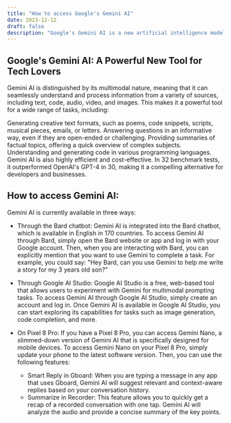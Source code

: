 ```yaml
---
title: "How to access Google's Gemini AI"
date: 2023-12-12
draft: false
description: "Google's Gemini AI is a new artificial intelligence model that has captured the attention of tech enthusiasts around the world. With its wide range of capabilities and three different versions to choose from, Gemini AI is poised to revolutionize the way we interact with technology."
---
```


## Google's Gemini AI: A Powerful New Tool for Tech Lovers

Gemini AI is distinguished by its multimodal nature, meaning that it can seamlessly understand and process information from a variety of sources, including text, code, audio, video, and images. This makes it a powerful tool for a wide range of tasks, including:

Generating creative text formats, such as poems, code snippets, scripts, musical pieces, emails, or letters.
Answering questions in an informative way, even if they are open-ended or challenging.
Providing summaries of factual topics, offering a quick overview of complex subjects.
Understanding and generating code in various programming languages.
Gemini AI is also highly efficient and cost-effective. In 32 benchmark tests, it outperformed OpenAI's GPT-4 in 30, making it a compelling alternative for developers and businesses.

## How to access Gemini AI:

Gemini AI is currently available in three ways:

- Through the Bard chatbot: Gemini AI is integrated into the Bard chatbot, which is available in English in 170 countries. To access Gemini AI through Bard, simply open the Bard website or app and log in with your Google account. Then, when you are interacting with Bard, you can explicitly mention that you want to use Gemini to complete a task. For example, you could say: "Hey Bard, can you use Gemini to help me write a story for my 3 years old son?"

- Through Google AI Studio: Google AI Studio is a free, web-based tool that allows users to experiment with Gemini for multimodal prompting tasks. To access Gemini AI through Google AI Studio, simply create an account and log in. Once Gemini AI is available in Google AI Studio, you can start exploring its capabilities for tasks such as image generation, code completion, and more.

- On Pixel 8 Pro: If you have a Pixel 8 Pro, you can access Gemini Nano, a slimmed-down version of Gemini AI that is specifically designed for mobile devices. To access Gemini Nano on your Pixel 8 Pro, simply update your phone to the latest software version. Then, you can use the following features:

  - Smart Reply in Gboard: When you are typing a message in any app that uses Gboard, Gemini AI will suggest relevant and context-aware replies based on your conversation history.
  - Summarize in Recorder: This feature allows you to quickly get a recap of a recorded conversation with one tap. Gemini AI will analyze the audio and provide a concise summary of the key points.